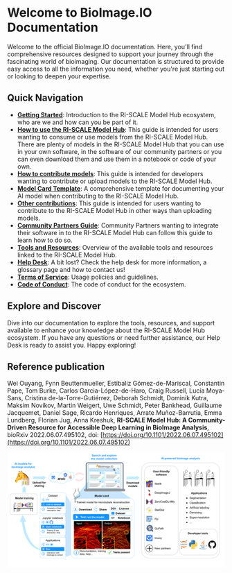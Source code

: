# Welcome to BioImage.IO Documentation

Welcome to the official BioImage.IO documentation. Here, you'll find comprehensive resources designed to support your journey through the fascinating world of bioimaging. Our documentation is structured to provide easy access to all the information you need, whether you're just starting out or looking to deepen your expertise.

## Quick Navigation

- **[Getting Started](/getting_started/README.md)**: Introduction to the RI-SCALE Model Hub ecosystem, who are we and how can you be part of it.
- **[How to use the RI-SCALE Model Hub](/guides/user-guide.md)**: This guide is intended for users wanting to consume or use models from the RI-SCALE Model Hub. There are plenty of models in the RI-SCALE Model Hub that you can use in your own software, in the software of our community partners or you can even download them and use them in a notebook or code of your own.
- **[How to contribute models](/guides/developers-guide.md)**: This guide is intended for developers wanting to contribute or upload models to the RI-SCALE Model Hub. 
- **[Model Card Template](/model-card-template.md)**: A comprehensive template for documenting your AI model when contributing to the RI-SCALE Model Hub.
- **[Other contributions](/guides/other-contributions-guide.md)**: This guide is intended for users wanting to contribute to the RI-SCALE Model Hub in other ways than uploading models.
- **[Community Partners Guide](/guides/community-partners-guide.md)**: Community Partners wanting to integrate their software in to the RI-SCALE Model Hub can follow this guide to learn how to do so. 
- **[Tools and Resources](/tools_and_resources/README.md)**: Overview of the available tools and resources linked to the RI-SCALE Model Hub.
- **[Help Desk](/help_desk/README.md)**: A bit lost? Check the help desk for more information, a glossary page and how to contact us!
- **[Terms of Service](/terms_of_service.md)**: Usage policies and guidelines.
- **[Code of Conduct](/CODE_OF_CONDUCT.md)**: The code of conduct for the ecosystem.

## Explore and Discover

Dive into our documentation to explore the tools, resources, and support available to enhance your knowledge about the RI-SCALE Model Hub ecosystem. If you have any questions or need further assistance, our Help Desk is ready to assist you. Happy exploring!

## Reference publication
Wei Ouyang, Fynn Beuttenmueller, Estibaliz Gómez-de-Mariscal, Constantin Pape, Tom Burke, Carlos Garcia-López-de-Haro, Craig Russell, Lucía Moya-Sans, Cristina de-la-Torre-Gutiérrez, Deborah Schmidt, Dominik Kutra, Maksim Novikov, Martin Weigert, Uwe Schmidt, Peter Bankhead, Guillaume Jacquemet, Daniel Sage, Ricardo Henriques, Arrate Muñoz-Barrutia, Emma Lundberg, Florian Jug, Anna Kreshuk, **RI-SCALE Model Hub: A Community-Driven Resource for Accessible Deep Learning in BioImage Analysis**, bioRxiv 2022.06.07.495102, doi: [https://doi.org/10.1101/2022.06.07.495102](https://doi.org/10.1101/2022.06.07.495102)

<img src="./bioimage-io-paper-figure-1.png" align="center" width="1000"/>

